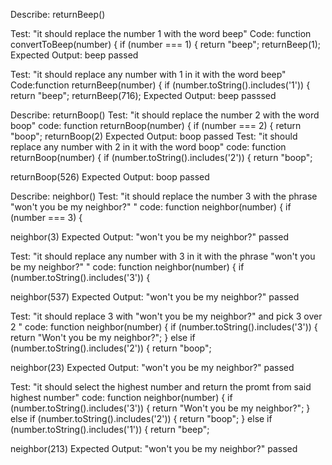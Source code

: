 Describe: returnBeep()

Test: "it should replace the number 1 with the word beep"
Code: function convertToBeep(number) {
  if (number === 1) {
    return "beep";
returnBeep(1);
Expected Output: beep
passed

Test: "it should replace any number with 1 in it with the word beep"
Code:function returnBeep(number) {
  if (number.toString().includes('1')) {
    return "beep";
returnBeep(716);
Expected Output: beep
passsed 

Describe: returnBoop()
Test: "it should replace the number 2 with the word boop"
code: function returnBoop(number) {
  if (number === 2) {
    return "boop";
returnBoop(2)
Expected Output: boop 
passed
Test: "it should replace any number with 2 in it with the word boop"
code: function returnBoop(number) {
  if (number.toString().includes('2')) {
    return "boop";
 
returnBoop(526)
Expected Output: boop
passed 


Describe: neighbor()
Test: "it should replace the number 3 with the phrase "won't you be my neighbor?" "
code: function neighbor(number) {
  if (number === 3) {
 
neighbor(3)
Expected Output: "won't you be my neighbor?"
passed

Test: "it should replace any number with  3 in it with the phrase "won't you be my neighbor?" "
code: function neighbor(number) {
  if (number.toString().includes('3')) {
 
neighbor(537)
Expected Output: "won't you be my neighbor?"
passed

Test: "it should replace 3 with "won't you be my neighbor?" and pick 3 over 2 "
code: function neighbor(number) {
  if (number.toString().includes('3')) {
    return "Won't you be my neighbor?";
} else if (number.toString().includes('2')) {
    return "boop";
 
neighbor(23)
Expected Output: "won't you be my neighbor?"
passed

Test: "it should select the highest number and return the promt from said highest number"
code: function neighbor(number) {
  if (number.toString().includes('3')) {
    return "Won't you be my neighbor?";
} else if (number.toString().includes('2')) {
    return "boop";
} else if (number.toString().includes('1')) {
  return "beep"; 
 
neighbor(213)
Expected Output: "won't you be my neighbor?"
passed